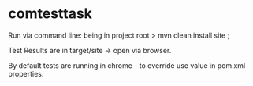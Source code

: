 # comtesttask

Run via command line: being in project root > mvn clean install site ;

Test Results are in target/site -> open via browser.

By default tests are running in chrome - to override use value in pom.xml properties.
